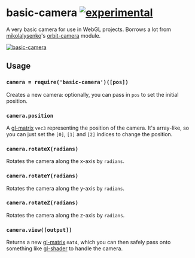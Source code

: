 # basic-camera [![experimental](http://hughsk.github.io/stability-badges/dist/experimental.svg)](http://github.com/hughsk/stability-badges) #

A very basic camera for use in WebGL projects. Borrows a lot from
[mikolalysenko](https://github.com/mikolalysenko)'s
[orbit-camera](https://github.com/mikolalysenko/orbit-camera) module.

[![basic-camera](https://nodei.co/npm/basic-camera.png?mini=true)](https://nodei.co/npm/basic-camera)

## Usage ##

### `camera = require('basic-camera')([pos])` ###

Creates a new camera: optionally, you can pass in `pos` to set the initial
position.

### `camera.position` ###

A [gl-matrix](https://github.com/toji/gl-matrix) `vec3` representing the
position of the camera. It's array-like, so you can just set the `[0]`, `[1]`
and `[2]` indices to change the position.

### `camera.rotateX(radians)` ###

Rotates the camera along the x-axis by `radians`.

### `camera.rotateY(radians)` ###

Rotates the camera along the y-axis by `radians`.

### `camera.rotateZ(radians)` ###

Rotates the camera along the z-axis by `radians`.

### `camera.view([output])` ###

Returns a new [gl-matrix](https://github.com/toji/gl-matrix) `mat4`, which you
can then safely pass onto something like
[gl-shader](http://github.com/mikolalysenko/gl-shader) to handle the camera.
